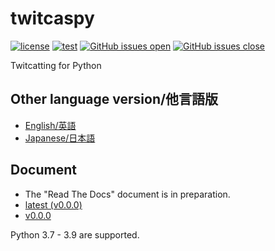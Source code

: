 # twitcaspy
[![license](https://img.shields.io/badge/license-MIT-blue.svg)](https://github.com/Alma-field/twitcaspy/blob/master/LICENSE)
[![test](https://github.com/Alma-field/twitcaspy/actions/workflows/test.yml/badge.svg?branch=master)](https://github.com/Alma-field/twitcaspy/actions/workflows/test.yml)
[![GitHub issues open](https://img.shields.io/github/issues/Alma-field/twitcaspy.svg)](https://github.com/Alma-field/twitcaspy/issues?q=is%3Aopen+is%3Aissue)
[![GitHub issues close](https://img.shields.io/github/issues-closed-raw/Alma-field/twitcaspy.svg)](https://github.com/Alma-field/twitcaspy/issues?q=is%3Aclose+is%3Aissue)

Twitcatting for Python

## Other language version/他言語版
 - [English/英語](README.md)
 - [Japanese/日本語](README_JA.md)

## Document
 - The "Read The Docs" document is in preparation.
 - [latest (v0.0.0)](https://twitcaspy.alma-field.com/docs/en/latest/index.html)
 - [v0.0.0](https://twitcaspy.alma-field.com/docs/en/0.0.0/index.html)

Python 3.7 - 3.9 are supported.
